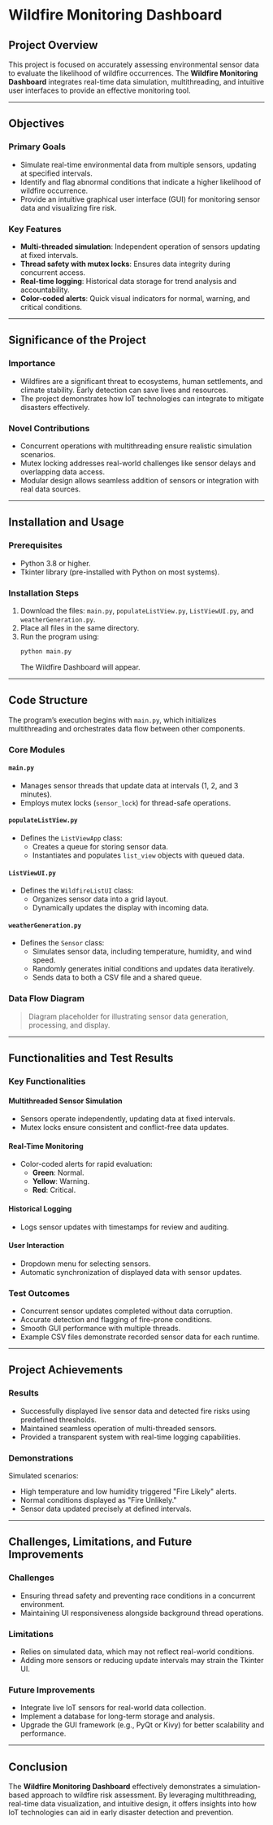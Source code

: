 # Wildfire Monitoring Dashboard

## Project Overview
This project is focused on accurately assessing environmental sensor data to evaluate the likelihood of wildfire occurrences. The **Wildfire Monitoring Dashboard** integrates real-time data simulation, multithreading, and intuitive user interfaces to provide an effective monitoring tool.

---

## Objectives
### Primary Goals
- Simulate real-time environmental data from multiple sensors, updating at specified intervals.
- Identify and flag abnormal conditions that indicate a higher likelihood of wildfire occurrence.
- Provide an intuitive graphical user interface (GUI) for monitoring sensor data and visualizing fire risk.

### Key Features
- **Multi-threaded simulation**: Independent operation of sensors updating at fixed intervals.
- **Thread safety with mutex locks**: Ensures data integrity during concurrent access.
- **Real-time logging**: Historical data storage for trend analysis and accountability.
- **Color-coded alerts**: Quick visual indicators for normal, warning, and critical conditions.

---

## Significance of the Project
### Importance
- Wildfires are a significant threat to ecosystems, human settlements, and climate stability. Early detection can save lives and resources.
- The project demonstrates how IoT technologies can integrate to mitigate disasters effectively.

### Novel Contributions
- Concurrent operations with multithreading ensure realistic simulation scenarios.
- Mutex locking addresses real-world challenges like sensor delays and overlapping data access.
- Modular design allows seamless addition of sensors or integration with real data sources.

---

## Installation and Usage
### Prerequisites
- Python 3.8 or higher.
- Tkinter library (pre-installed with Python on most systems).

### Installation Steps
1. Download the files: `main.py`, `populateListView.py`, `ListViewUI.py`, and `weatherGeneration.py`.
2. Place all files in the same directory.
3. Run the program using:
   ```bash
   python main.py
   ```
   The Wildfire Dashboard will appear.

---

## Code Structure
The program’s execution begins with `main.py`, which initializes multithreading and orchestrates data flow between other components.

### Core Modules
#### `main.py`
- Manages sensor threads that update data at intervals (1, 2, and 3 minutes).
- Employs mutex locks (`sensor_lock`) for thread-safe operations.

#### `populateListView.py`
- Defines the `ListViewApp` class:
  - Creates a queue for storing sensor data.
  - Instantiates and populates `list_view` objects with queued data.

#### `ListViewUI.py`
- Defines the `WildfireListUI` class:
  - Organizes sensor data into a grid layout.
  - Dynamically updates the display with incoming data.

#### `weatherGeneration.py`
- Defines the `Sensor` class:
  - Simulates sensor data, including temperature, humidity, and wind speed.
  - Randomly generates initial conditions and updates data iteratively.
  - Sends data to both a CSV file and a shared queue.

### Data Flow Diagram
> Diagram placeholder for illustrating sensor data generation, processing, and display.

---

## Functionalities and Test Results
### Key Functionalities
#### Multithreaded Sensor Simulation
- Sensors operate independently, updating data at fixed intervals.
- Mutex locks ensure consistent and conflict-free data updates.

#### Real-Time Monitoring
- Color-coded alerts for rapid evaluation:
  - **Green**: Normal.
  - **Yellow**: Warning.
  - **Red**: Critical.

#### Historical Logging
- Logs sensor updates with timestamps for review and auditing.

#### User Interaction
- Dropdown menu for selecting sensors.
- Automatic synchronization of displayed data with sensor updates.

### Test Outcomes
- Concurrent sensor updates completed without data corruption.
- Accurate detection and flagging of fire-prone conditions.
- Smooth GUI performance with multiple threads.
- Example CSV files demonstrate recorded sensor data for each runtime.

---

## Project Achievements
### Results
- Successfully displayed live sensor data and detected fire risks using predefined thresholds.
- Maintained seamless operation of multi-threaded sensors.
- Provided a transparent system with real-time logging capabilities.

### Demonstrations
Simulated scenarios:
- High temperature and low humidity triggered "Fire Likely" alerts.
- Normal conditions displayed as "Fire Unlikely."
- Sensor data updated precisely at defined intervals.

---

## Challenges, Limitations, and Future Improvements
### Challenges
- Ensuring thread safety and preventing race conditions in a concurrent environment.
- Maintaining UI responsiveness alongside background thread operations.

### Limitations
- Relies on simulated data, which may not reflect real-world conditions.
- Adding more sensors or reducing update intervals may strain the Tkinter UI.

### Future Improvements
- Integrate live IoT sensors for real-world data collection.
- Implement a database for long-term storage and analysis.
- Upgrade the GUI framework (e.g., PyQt or Kivy) for better scalability and performance.

---

## Conclusion
The **Wildfire Monitoring Dashboard** effectively demonstrates a simulation-based approach to wildfire risk assessment. By leveraging multithreading, real-time data visualization, and intuitive design, it offers insights into how IoT technologies can aid in early disaster detection and prevention.

